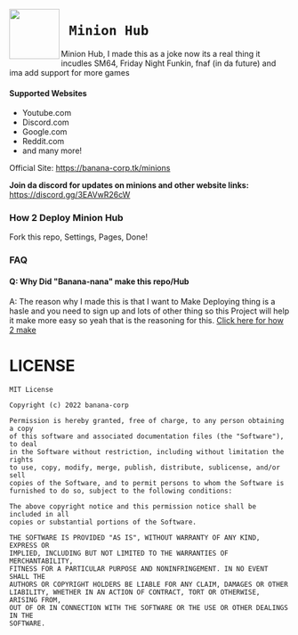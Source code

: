 <img align="left" width="90px" src="https://mir-s3-cdn-cf.behance.net/project_modules/disp/40393d10315413.560e2def3b35f.png"></img>

# ```  Minion Hub ```

Minion Hub, I made this as a joke now its a real thing it incudles SM64, Friday Night Funkin, fnaf (in da future) and ima add support for more games



#### Supported Websites
- Youtube.com
- Discord.com
- Google.com
- Reddit.com
- and many more!



Official Site: <a href="https://banana-corp.tk/minions">https://banana-corp.tk/minions</a>

**Join da discord for updates on minions and other website links:** <a href="https://discord.gg/3EAVwR26cW">https://discord.gg/3EAVwR26cW</a>


### How 2 Deploy Minion Hub
Fork this repo, Settings, Pages, Done!

### FAQ

#### **Q: Why Did "Banana-nana" make this repo/Hub**

A: The reason why I made this is that I want to Make Deploying thing is a hasle and you need to sign up and lots of other thing so this Project will help it make more easy so yeah that is the reasoning for this.
[Click here for how 2 make](#how-2-deploy-minion-hub)

# LICENSE
``` LICENSE
MIT License

Copyright (c) 2022 banana-corp

Permission is hereby granted, free of charge, to any person obtaining a copy
of this software and associated documentation files (the "Software"), to deal
in the Software without restriction, including without limitation the rights
to use, copy, modify, merge, publish, distribute, sublicense, and/or sell
copies of the Software, and to permit persons to whom the Software is
furnished to do so, subject to the following conditions:

The above copyright notice and this permission notice shall be included in all
copies or substantial portions of the Software.

THE SOFTWARE IS PROVIDED "AS IS", WITHOUT WARRANTY OF ANY KIND, EXPRESS OR
IMPLIED, INCLUDING BUT NOT LIMITED TO THE WARRANTIES OF MERCHANTABILITY,
FITNESS FOR A PARTICULAR PURPOSE AND NONINFRINGEMENT. IN NO EVENT SHALL THE
AUTHORS OR COPYRIGHT HOLDERS BE LIABLE FOR ANY CLAIM, DAMAGES OR OTHER
LIABILITY, WHETHER IN AN ACTION OF CONTRACT, TORT OR OTHERWISE, ARISING FROM,
OUT OF OR IN CONNECTION WITH THE SOFTWARE OR THE USE OR OTHER DEALINGS IN THE
SOFTWARE.

```